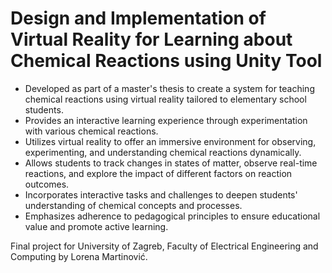 # Design and Implementation of Virtual Reality for Learning about Chemical Reactions using Unity Tool

- Developed as part of a master's thesis to create a system for teaching chemical reactions using virtual reality tailored to elementary school students.
- Provides an interactive learning experience through experimentation with various chemical reactions.
- Utilizes virtual reality to offer an immersive environment for observing, experimenting, and understanding chemical reactions dynamically.
- Allows students to track changes in states of matter, observe real-time reactions, and explore the impact of different factors on reaction outcomes.
- Incorporates interactive tasks and challenges to deepen students' understanding of chemical concepts and processes.
- Emphasizes adherence to pedagogical principles to ensure educational value and promote active learning.

Final project for University of Zagreb, Faculty of Electrical Engineering and Computing by Lorena Martinović.
